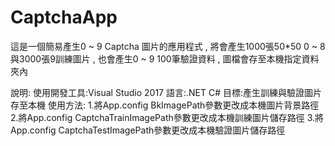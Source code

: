 # CaptchaApp
這是一個簡易產生0 ~ 9 Captcha 圖片的應用程式 , 將會產生1000張50*50 0 ~ 8與3000張9訓練圖片 , 也會產生0 ~ 9 100筆驗證資料 , 圖檔會存至本機指定資料夾內

說明:
使用開發工具:Visual Studio 2017
語言:.NET C#
目標:產生訓練與驗證圖片存至本機
使用方法:
1.將App.config BkImagePath參數更改成本機圖片背景路徑
2.將App.config CaptchaTrainImagePath參數更改成本機訓練圖片儲存路徑
3.將App.config CaptchaTestImagePath參數更改成本機驗證圖片儲存路徑


